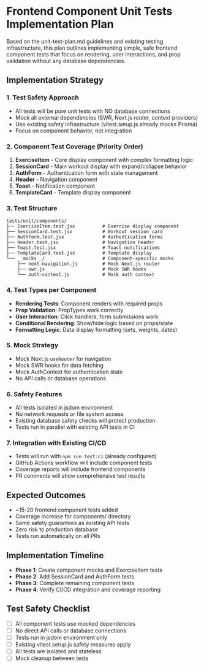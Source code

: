 # Frontend Component Unit Tests Implementation Plan

Based on the unit-test-plan.md guidelines and existing testing infrastructure, this plan outlines implementing simple, safe frontend component tests that focus on rendering, user interactions, and prop validation without any database dependencies.

## Implementation Strategy

### 1. **Test Safety Approach**
- All tests will be pure unit tests with NO database connections
- Mock all external dependencies (SWR, Next.js router, context providers)
- Use existing safety infrastructure (vitest.setup.js already mocks Prisma)
- Focus on component behavior, not integration

### 2. **Component Test Coverage** (Priority Order)
1. **ExerciseItem** - Core display component with complex formatting logic
2. **SessionCard** - Main workout display with expand/collapse behavior  
3. **AuthForm** - Authentication form with state management
4. **Header** - Navigation component
5. **Toast** - Notification component
6. **TemplateCard** - Template display component

### 3. **Test Structure**
```
tests/unit/components/
├── ExerciseItem.test.jsx          # Exercise display component
├── SessionCard.test.jsx           # Workout session card
├── AuthForm.test.jsx              # Authentication forms
├── Header.test.jsx                # Navigation header
├── Toast.test.jsx                 # Toast notifications
├── TemplateCard.test.jsx          # Template display
└── __mocks__/                     # Component-specific mocks
    ├── next-navigation.js         # Mock Next.js router
    ├── swr.js                     # Mock SWR hooks
    └── auth-context.js            # Mock auth context
```

### 4. **Test Types per Component**
- **Rendering Tests**: Component renders with required props
- **Prop Validation**: PropTypes work correctly
- **User Interaction**: Click handlers, form submissions work
- **Conditional Rendering**: Show/hide logic based on props/state
- **Formatting Logic**: Data display formatting (sets, weights, dates)

### 5. **Mock Strategy**
- Mock Next.js `useRouter` for navigation
- Mock SWR hooks for data fetching
- Mock AuthContext for authentication state
- No API calls or database operations

### 6. **Safety Features**
- All tests isolated in jsdom environment
- No network requests or file system access
- Existing database safety checks will protect production
- Tests run in parallel with existing API tests in CI

### 7. **Integration with Existing CI/CD**
- Tests will run with `npm run test:ci` (already configured)
- GitHub Actions workflow will include component tests
- Coverage reports will include frontend components
- PR comments will show comprehensive test results

## Expected Outcomes
- ~15-20 frontend component tests added
- Coverage increase for components/ directory
- Same safety guarantees as existing API tests
- Zero risk to production database
- Tests run automatically on all PRs

## Implementation Timeline
- **Phase 1**: Create component mocks and ExerciseItem tests
- **Phase 2**: Add SessionCard and AuthForm tests
- **Phase 3**: Complete remaining component tests
- **Phase 4**: Verify CI/CD integration and coverage reporting

## Test Safety Checklist
- [ ] All component tests use mocked dependencies
- [ ] No direct API calls or database connections
- [ ] Tests run in jsdom environment only
- [ ] Existing vitest.setup.js safety measures apply
- [ ] All tests are isolated and stateless
- [ ] Mock cleanup between tests